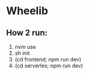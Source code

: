 # Wheelib

## How 2 run:
1. nvm use
2. sh init
3. (cd frontend; npm run dev)
4. (cd serverles; npm run dev)